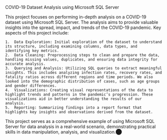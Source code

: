 COVID-19 Dataset Analysis using Microsoft SQL Server

This project focuses on performing in-depth analysis on a COVID-19 dataset using Microsoft SQL Server. The analysis aims to provide valuable insights into the spread, impact, and trends of the COVID-19 pandemic. Key aspects of this project include:

	1.	Data Exploration: Initial exploration of the dataset to understand its structure, including examining columns, data types, and identifying key metrics.
	2.	Data Cleaning: Preprocessing steps to clean and prepare the data, handling missing values, duplicates, and ensuring data integrity for accurate analysis.
	3.	Querying and Analysis: Utilizing SQL queries to extract meaningful insights. This includes analyzing infection rates, recovery rates, and fatality ratios across different regions and time periods. We also looked into the demographic distribution of cases, such as age groups and gender differences.
	4.	Visualizations: Creating visual representations of the data to highlight trends and patterns in the pandemic’s progression. These visualizations aid in better understanding the results of our analysis.
	5.	Reporting: Summarizing findings into a report format that highlights key insights and observations derived from the dataset.

This project serves as a comprehensive example of using Microsoft SQL Server for data analysis in a real-world scenario, demonstrating practical skills in data manipulation, analysis, and visualization.​⬤
